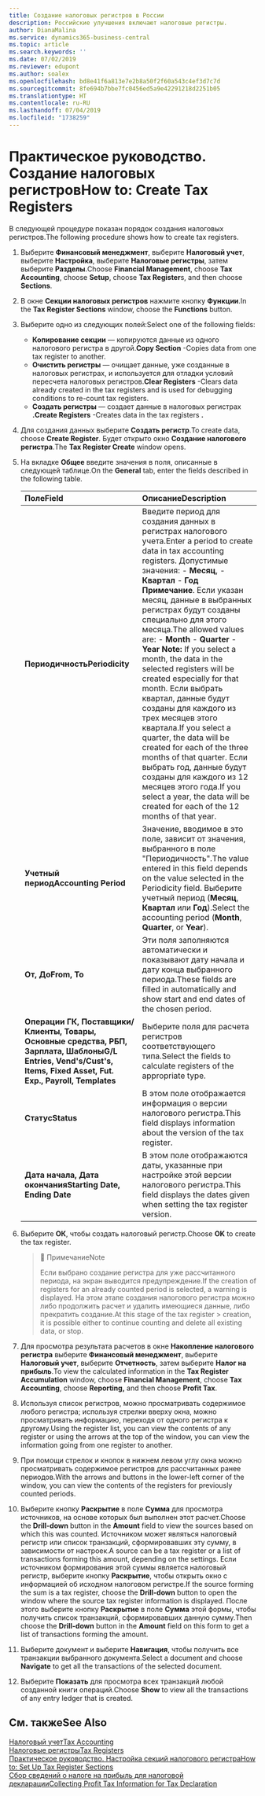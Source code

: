 ```yaml
---
title: Создание налоговых регистров в России
description: Российские улучшения включают налоговые регистры.
author: DianaMalina
ms.service: dynamics365-business-central
ms.topic: article
ms.search.keywords: ''
ms.date: 07/02/2019
ms.reviewer: edupont
ms.author: soalex
ms.openlocfilehash: bd8e41f6a813e7e2b8a50f2f60a543c4ef3d7c7d
ms.sourcegitcommit: 8fe694b7bbe7fc0456ed5a9e42291218d2251b05
ms.translationtype: HT
ms.contentlocale: ru-RU
ms.lasthandoff: 07/04/2019
ms.locfileid: "1738259"
---
```

# <a name="how-to-create-tax-registers"></a><span data-ttu-id="ae849-103">Практическое руководство. Создание налоговых регистров</span><span class="sxs-lookup"><span data-stu-id="ae849-103">How to: Create Tax Registers</span></span>

<span data-ttu-id="ae849-104">В следующей процедуре показан порядок создания налоговых регистров.</span><span class="sxs-lookup"><span data-stu-id="ae849-104">The following procedure shows how to create tax registers.</span></span> 

1. <span data-ttu-id="ae849-105">Выберите **Финансовый менеджмент**, выберите **Налоговый учет**, выберите **Настройка**, выберите **Налоговые регистры**, затем выберите **Разделы**.</span><span class="sxs-lookup"><span data-stu-id="ae849-105">Choose **Financial Management**, choose **Tax Accounting**, choose **Setup**, choose **Tax Register**s, and then choose **Sections**.</span></span>

2. <span data-ttu-id="ae849-106">В окне **Секции налоговых регистров** нажмите кнопку **Функции**.</span><span class="sxs-lookup"><span data-stu-id="ae849-106">In the **Tax Register Sections** window, choose the **Functions** button.</span></span>

3. <span data-ttu-id="ae849-107">Выберите одно из следующих полей:</span><span class="sxs-lookup"><span data-stu-id="ae849-107">Select one of the following fields:</span></span>

   - <span data-ttu-id="ae849-108">**Копирование секции** — копируются данные из одного налогового регистра в другой.</span><span class="sxs-lookup"><span data-stu-id="ae849-108">**Copy Section** -Copies data from one tax register to another.</span></span>
   - <span data-ttu-id="ae849-109">**Очистить регистры** — очищает данные, уже созданные в налоговых регистрах, и используется для отладки условий пересчета налоговых регистров.</span><span class="sxs-lookup"><span data-stu-id="ae849-109">**Clear Registers** -Clears data already created in the tax registers and is used for debugging conditions to re-count tax registers.</span></span>
   - <span data-ttu-id="ae849-110">**Создать регистры** — создает данные в налоговых регистрах **.**</span><span class="sxs-lookup"><span data-stu-id="ae849-110">**Create Registers** -Creates data in the tax registers **.**</span></span>

4. <span data-ttu-id="ae849-111">Для создания данных выберите **Создать регистр**.</span><span class="sxs-lookup"><span data-stu-id="ae849-111">To create data, choose **Create Register**.</span></span> <span data-ttu-id="ae849-112">Будет открыто окно **Создание налогового регистра**.</span><span class="sxs-lookup"><span data-stu-id="ae849-112">The **Tax Register Create** window opens.</span></span>

5. <span data-ttu-id="ae849-113">На вкладке **Общее** введите значения в поля, описанные в следующей таблице.</span><span class="sxs-lookup"><span data-stu-id="ae849-113">On the **General** tab, enter the fields described in the following table.</span></span>

   | <span data-ttu-id="ae849-114">Поле</span><span class="sxs-lookup"><span data-stu-id="ae849-114">Field</span></span>                                                        | <span data-ttu-id="ae849-115">Описание</span><span class="sxs-lookup"><span data-stu-id="ae849-115">Description</span></span>                                                  |
   | :----------------------------------------------------------- | :----------------------------------------------------------- |
   | <span data-ttu-id="ae849-116">**Периодичность**</span><span class="sxs-lookup"><span data-stu-id="ae849-116">**Periodicity**</span></span>                                              | <span data-ttu-id="ae849-117">Введите период для создания данных в регистрах налогового учета.</span><span class="sxs-lookup"><span data-stu-id="ae849-117">Enter a period to create data in tax accounting registers.</span></span> <span data-ttu-id="ae849-118">Допустимые значения:   -   **Месяц**, -   **Квартал** -   **Год** **Примечание**. Если указан месяц, данные в выбранных регистрах будут созданы специально для этого месяца.</span><span class="sxs-lookup"><span data-stu-id="ae849-118">The allowed values are:   -   **Month** -   **Quarter** -   **Year** **Note:**      If you select a month, the data in the selected registers will be created especially for that month.</span></span> <span data-ttu-id="ae849-119">Если выбрать квартал, данные будут созданы для каждого из трех месяцев этого квартала.</span><span class="sxs-lookup"><span data-stu-id="ae849-119">If you select a quarter, the data will be created for each of the three months of that quarter.</span></span> <span data-ttu-id="ae849-120">Если выбрать год, данные будут созданы для каждого из 12 месяцев этого года.</span><span class="sxs-lookup"><span data-stu-id="ae849-120">If you select a year, the data will be created for each of the 12 months of that year.</span></span> |
   | <span data-ttu-id="ae849-121">**Учетный период**</span><span class="sxs-lookup"><span data-stu-id="ae849-121">**Accounting Period**</span></span>                                        | <span data-ttu-id="ae849-122">Значение, вводимое в это поле, зависит от значения, выбранного в поле "Периодичность".</span><span class="sxs-lookup"><span data-stu-id="ae849-122">The value entered in this field depends on the value selected in the Periodicity field.</span></span> <span data-ttu-id="ae849-123">Выберите учетный период (**Месяц**, **Квартал** или **Год**).</span><span class="sxs-lookup"><span data-stu-id="ae849-123">Select the accounting period (**Month**, **Quarter**, or **Year**).</span></span> |
   | <span data-ttu-id="ae849-124">**От, До**</span><span class="sxs-lookup"><span data-stu-id="ae849-124">**From, To**</span></span>                                                 | <span data-ttu-id="ae849-125">Эти поля заполняются автоматически и показывают дату начала и дату конца выбранного периода.</span><span class="sxs-lookup"><span data-stu-id="ae849-125">These fields are filled in automatically and show start and end dates of the chosen period.</span></span> |
   | <span data-ttu-id="ae849-126">**Операции ГК, Поставщики/Клиенты, Товары, Основные средства, РБП, Зарплата, Шаблоны**</span><span class="sxs-lookup"><span data-stu-id="ae849-126">**G/L Entries, Vend's/Cust's, Items, Fixed Asset, Fut. Exp., Payroll, Templates**</span></span> | <span data-ttu-id="ae849-127">Выберите поля для расчета регистров соответствующего типа.</span><span class="sxs-lookup"><span data-stu-id="ae849-127">Select the fields to calculate registers of the appropriate type.</span></span> |
   | <span data-ttu-id="ae849-128">**Статус**</span><span class="sxs-lookup"><span data-stu-id="ae849-128">**Status**</span></span>                                                   | <span data-ttu-id="ae849-129">В этом поле отображается информация о версии налогового регистра.</span><span class="sxs-lookup"><span data-stu-id="ae849-129">This field displays information about the version of the tax register.</span></span> |
   | <span data-ttu-id="ae849-130">**Дата начала, Дата окончания**</span><span class="sxs-lookup"><span data-stu-id="ae849-130">**Starting Date, Ending Date**</span></span>                               | <span data-ttu-id="ae849-131">В этом поле отображаются даты, указанные при настройке этой версии налогового регистра.</span><span class="sxs-lookup"><span data-stu-id="ae849-131">This field displays the dates given when setting the tax register version.</span></span> |

6. <span data-ttu-id="ae849-132">Выберите **ОК**, чтобы создать налоговый регистр.</span><span class="sxs-lookup"><span data-stu-id="ae849-132">Choose **OK** to create the tax register.</span></span>

    > :speech_balloon: <span data-ttu-id="ae849-133">Примечание</span><span class="sxs-lookup"><span data-stu-id="ae849-133">Note</span></span>
    >
    > <span data-ttu-id="ae849-134">Если выбрано создание регистра для уже рассчитанного периода, на экран выводится предупреждение.</span><span class="sxs-lookup"><span data-stu-id="ae849-134">If the creation of registers for an already counted period is selected, a warning is displayed.</span></span> <span data-ttu-id="ae849-135">На этом этапе создания налогового регистра можно либо продолжить расчет и удалить имеющиеся данные, либо прекратить создание.</span><span class="sxs-lookup"><span data-stu-id="ae849-135">At this stage of the tax register     > creation, it is possible either to continue counting and delete all existing data, or stop.</span></span>

7. <span data-ttu-id="ae849-136">Для просмотра результата расчетов в окне **Накопление налогового регистра** выберите **Финансовый менеджмент**, выберите **Налоговый учет**, выберите **Отчетность**, затем выберите **Налог на прибыль**.</span><span class="sxs-lookup"><span data-stu-id="ae849-136">To view the calculated information in the **Tax Register Accumulation** window, choose **Financial Management**, choose **Tax Accounting**, choose **Reporting,** and then choose **Profit Tax**.</span></span>

8. <span data-ttu-id="ae849-137">Используя список регистров, можно просматривать содержимое любого регистра; используя стрелки вверху окна, можно просматривать информацию, переходя от одного регистра к другому.</span><span class="sxs-lookup"><span data-stu-id="ae849-137">Using the register list, you can view the contents of any register or using the arrows at the top of the window, you can view the information going from one register to another.</span></span>

9. <span data-ttu-id="ae849-138">При помощи стрелок и кнопок в нижнем левом углу окна можно просматривать содержимое регистров для рассчитанных ранее периодов.</span><span class="sxs-lookup"><span data-stu-id="ae849-138">With the arrows and buttons in the lower-left corner of the window, you can view the contents of the registers for previously counted periods.</span></span>

10. <span data-ttu-id="ae849-139">Выберите кнопку **Раскрытие** в поле **Сумма** для просмотра источников, на основе которых был выполнен этот расчет.</span><span class="sxs-lookup"><span data-stu-id="ae849-139">Choose the **Drill-down** button in the **Amount** field to view the sources based on which this was counted.</span></span> <span data-ttu-id="ae849-140">Источником может являться налоговый регистр или список транзакций, сформировавших эту сумму, в зависимости от настроек.</span><span class="sxs-lookup"><span data-stu-id="ae849-140">A source can be a tax register or a list of transactions forming this amount, depending on the settings.</span></span> <span data-ttu-id="ae849-141">Если источником формирования этой суммы является налоговый регистр, выберите кнопку **Раскрытие**, чтобы открыть окно с информацией об исходном налоговом регистре.</span><span class="sxs-lookup"><span data-stu-id="ae849-141">If the source forming the sum is a tax register, choose the **Drill-down** button to open the window where the source tax register information is displayed.</span></span> <span data-ttu-id="ae849-142">После этого выберите кнопку **Раскрытие** в поле **Сумма** этой формы, чтобы получить список транзакций, сформировавших данную сумму.</span><span class="sxs-lookup"><span data-stu-id="ae849-142">Then choose the **Drill-down** button in the **Amount** field on this form to get a list of transactions forming the amount.</span></span>

11. <span data-ttu-id="ae849-143">Выберите документ и выберите **Навигация**, чтобы получить все транзакции выбранного документа.</span><span class="sxs-lookup"><span data-stu-id="ae849-143">Select a document and choose **Navigate** to get all the transactions of the selected document.</span></span>

12. <span data-ttu-id="ae849-144">Выберите **Показать** для просмотра всех транзакций любой созданной книги операций.</span><span class="sxs-lookup"><span data-stu-id="ae849-144">Choose **Show** to view all the transactions of any entry ledger that is created.</span></span>

## <a name="see-also"></a><span data-ttu-id="ae849-145">См. также</span><span class="sxs-lookup"><span data-stu-id="ae849-145">See Also</span></span>

[<span data-ttu-id="ae849-146">Налоговый учет</span><span class="sxs-lookup"><span data-stu-id="ae849-146">Tax Accounting</span></span>](Tax-Accounting.md)  
[<span data-ttu-id="ae849-147">Налоговые регистры</span><span class="sxs-lookup"><span data-stu-id="ae849-147">Tax Registers</span></span>](Tax-Registers.md)  
[<span data-ttu-id="ae849-148">Практическое руководство. Настройка секций налогового регистра</span><span class="sxs-lookup"><span data-stu-id="ae849-148">How to: Set Up Tax Register Sections</span></span>](How-to-Set-Up-Tax-Register-Sections.md)  
[<span data-ttu-id="ae849-149">Сбор сведений о налоге на прибыль для налоговой декларации</span><span class="sxs-lookup"><span data-stu-id="ae849-149">Collecting Profit Tax Information for Tax Declaration</span></span>](Collecting-Profit-Tax-Information-for-Tax-Declaration.md)  
